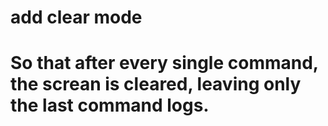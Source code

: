 # add clear mode
# So that after every single command, the screan is cleared, leaving only the last command logs.
